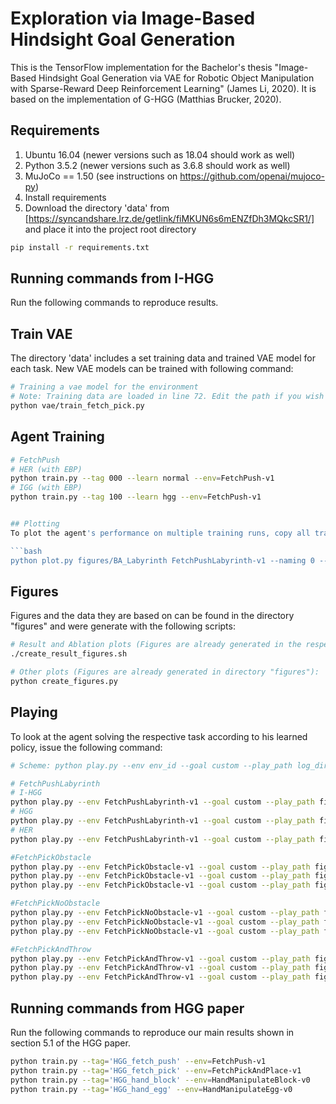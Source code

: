 # Exploration via Image-Based Hindsight Goal Generation

This is the TensorFlow implementation for the Bachelor's thesis "Image-Based Hindsight Goal Generation via VAE for Robotic Object Manipulation with Sparse-Reward Deep Reinforcement Learning" (James Li, 2020). 
It is based on the implementation of G-HGG (Matthias Brucker, 2020).



## Requirements
1. Ubuntu 16.04 (newer versions such as 18.04 should work as well)
2. Python 3.5.2 (newer versions such as 3.6.8 should work as well)
3. MuJoCo == 1.50 (see instructions on https://github.com/openai/mujoco-py)
4. Install requirements
5. Download the directory 'data' from [https://syncandshare.lrz.de/getlink/fiMKUN6s6mENZfDh3MQkcSR1/] and place it into the project root directory
```bash
pip install -r requirements.txt
```

## Running commands from I-HGG

Run the following commands to reproduce results.

## Train VAE
The directory 'data' includes a set training data and trained VAE model for each task.
New VAE models can be trained with following command:
```bash
# Training a vae model for the environment
# Note: Training data are loaded in line 72. Edit the path if you wish to train with other training data 
python vae/train_fetch_pick.py
```

## Agent Training

```bash
# FetchPush
# HER (with EBP)
python train.py --tag 000 --learn normal --env=FetchPush-v1
# IGG (with EBP)
python train.py --tag 100 --learn hgg --env=FetchPush-v1


## Plotting
To plot the agent's performance on multiple training runs, copy all training run directories into one directory. For example, we put all FetchPushLabyrinth runs in a directory called BA_Labyrinth, same for FetchPickObstacle (BA_Obstacle), FetchPickNoObstacle (BA_NoObstacle) and FetchPickAndThrow (BA_Throw). naming=0 is recommended as default. For our result plot commands, have a look at create_result_figures.sh. 

```bash
python plot.py figures/BA_Labyrinth FetchPushLabyrinth-v1 --naming 0 --e_per_c 20
```

## Figures

Figures and the data they are based on can be found in the directory "figures" and were generate with the following scripts:

```bash
# Result and Ablation plots (Figures are already generated in the respective subdirectories in directory "figures"):
./create_result_figures.sh

# Other plots (Figures are already generated in directory "figures"):
python create_figures.py
```

## Playing 

To look at the agent solving the respective task according to his learned policy, issue the following command:

```bash
# Scheme: python play.py --env env_id --goal custom --play_path log_dir --play_epoch <epoch number, latest or best>

# FetchPushLabyrinth
# I-HGG
python play.py --env FetchPushLabyrinth-v1 --goal custom --play_path figures/BA_Labyrinth/000-ddpg-FetchPushLabyrinth-v1-hgg-mesh-stop --play_epoch best
# HGG
python play.py --env FetchPushLabyrinth-v1 --goal custom --play_path figures/BA_Labyrinth/010-ddpg-FetchPushLabyrinth-v1-hgg-stop --play_epoch best
# HER
python play.py --env FetchPushLabyrinth-v1 --goal custom --play_path figures/BA_Labyrinth/010-ddpg-FetchPushLabyrinth-v1-normal --play_epoch best

#FetchPickObstacle
python play.py --env FetchPickObstacle-v1 --goal custom --play_path figures/BA_Obstacle/100-ddpg-FetchPickObstacle-v1-hgg-mesh-stop --play_epoch best
python play.py --env FetchPickObstacle-v1 --goal custom --play_path figures/BA_Obstacle/112-ddpg-FetchPickObstacle-v1-hgg-stop --play_epoch best
python play.py --env FetchPickObstacle-v1 --goal custom --play_path figures/BA_Obstacle/120-ddpg-FetchPickObstacle-v1-normal --play_epoch best

#FetchPickNoObstacle
python play.py --env FetchPickNoObstacle-v1 --goal custom --play_path figures/BA_NoObstacle/200-ddpg-FetchPickNoObstacle-v1-hgg-mesh-stop --play_epoch best
python play.py --env FetchPickNoObstacle-v1 --goal custom --play_path figures/BA_NoObstacle/210-ddpg-FetchPickNoObstacle-v1-hgg-stop --play_epoch best
python play.py --env FetchPickNoObstacle-v1 --goal custom --play_path figures/BA_NoObstacle/220-ddpg-FetchPickNoObstacle-v1-normal --play_epoch best

#FetchPickAndThrow
python play.py --env FetchPickAndThrow-v1 --goal custom --play_path figures/BA_Throw/300a-ddpg-FetchPickAndThrow-v1-hgg-mesh-stop --play_epoch best
python play.py --env FetchPickAndThrow-v1 --goal custom --play_path figures/BA_Throw/310a-ddpg-FetchPickAndThrow-v1-hgg-stop --play_epoch best
python play.py --env FetchPickAndThrow-v1 --goal custom --play_path figures/BA_Throw/320a-ddpg-FetchPickAndThrow-v1-hgg-normal --play_epoch best
```

## Running commands from HGG paper

Run the following commands to reproduce our main results shown in section 5.1 of the HGG paper.

```bash
python train.py --tag='HGG_fetch_push' --env=FetchPush-v1
python train.py --tag='HGG_fetch_pick' --env=FetchPickAndPlace-v1
python train.py --tag='HGG_hand_block' --env=HandManipulateBlock-v0
python train.py --tag='HGG_hand_egg' --env=HandManipulateEgg-v0
```
